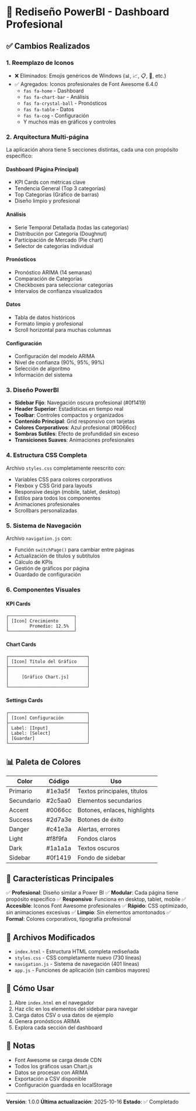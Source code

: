 # 🎨 Rediseño PowerBI - Dashboard Profesional

## ✅ Cambios Realizados

### 1. **Reemplazo de Iconos**
- ❌ Eliminados: Emojis genéricos de Windows (📊, 📈, 📋, 🔮, etc.)
- ✅ Agregados: Iconos profesionales de Font Awesome 6.4.0
  - `fas fa-home` - Dashboard
  - `fas fa-chart-bar` - Análisis
  - `fas fa-crystal-ball` - Pronósticos
  - `fas fa-table` - Datos
  - `fas fa-cog` - Configuración
  - Y muchos más en gráficos y controles

### 2. **Arquitectura Multi-página**
La aplicación ahora tiene 5 secciones distintas, cada una con propósito específico:

#### **Dashboard** (Página Principal)
- KPI Cards con métricas clave
- Tendencia General (Top 3 categorías)
- Top Categorías (Gráfico de barras)
- Diseño limpio y profesional

#### **Análisis**
- Serie Temporal Detallada (todas las categorías)
- Distribución por Categoría (Doughnut)
- Participación de Mercado (Pie chart)
- Selector de categorías individual

#### **Pronósticos**
- Pronóstico ARIMA (14 semanas)
- Comparación de Categorías
- Checkboxes para seleccionar categorías
- Intervalos de confianza visualizados

#### **Datos**
- Tabla de datos históricos
- Formato limpio y profesional
- Scroll horizontal para muchas columnas

#### **Configuración**
- Configuración del modelo ARIMA
- Nivel de confianza (90%, 95%, 99%)
- Selección de algoritmo
- Información del sistema

### 3. **Diseño PowerBI**
- **Sidebar Fijo**: Navegación oscura profesional (#0f1419)
- **Header Superior**: Estadísticas en tiempo real
- **Toolbar**: Controles compactos y organizados
- **Contenido Principal**: Grid responsivo con tarjetas
- **Colores Corporativos**: Azul profesional (#0066cc)
- **Sombras Sutiles**: Efecto de profundidad sin exceso
- **Transiciones Suaves**: Animaciones profesionales

### 4. **Estructura CSS Completa**
Archivo `styles.css` completamente reescrito con:
- Variables CSS para colores corporativos
- Flexbox y CSS Grid para layouts
- Responsive design (mobile, tablet, desktop)
- Estilos para todos los componentes
- Animaciones profesionales
- Scrollbars personalizadas

### 5. **Sistema de Navegación**
Archivo `navigation.js` con:
- Función `switchPage()` para cambiar entre páginas
- Actualización de títulos y subtítulos
- Cálculo de KPIs
- Gestión de gráficos por página
- Guardado de configuración

### 6. **Componentes Visuales**

#### KPI Cards
```
┌─────────────────────────┐
│ [Icon] Crecimiento      │
│        Promedio: 12.5%  │
└─────────────────────────┘
```

#### Chart Cards
```
┌──────────────────────────────┐
│ [Icon] Título del Gráfico    │
├──────────────────────────────┤
│                              │
│     [Gráfico Chart.js]       │
│                              │
└──────────────────────────────┘
```

#### Settings Cards
```
┌──────────────────────────────┐
│ [Icon] Configuración         │
├──────────────────────────────┤
│ Label: [Input]               │
│ Label: [Select]              │
│ [Guardar]                    │
└──────────────────────────────┘
```

## 📊 Paleta de Colores

| Color | Código | Uso |
|-------|--------|-----|
| Primario | #1e3a5f | Textos principales, títulos |
| Secundario | #2c5aa0 | Elementos secundarios |
| Accent | #0066cc | Botones, enlaces, highlights |
| Success | #2d7a3e | Botones de éxito |
| Danger | #c41e3a | Alertas, errores |
| Light | #f8f9fa | Fondos claros |
| Dark | #1a1a1a | Textos oscuros |
| Sidebar | #0f1419 | Fondo de sidebar |

## 🎯 Características Principales

✅ **Profesional**: Diseño similar a Power BI
✅ **Modular**: Cada página tiene propósito específico
✅ **Responsivo**: Funciona en desktop, tablet, mobile
✅ **Accesible**: Iconos Font Awesome profesionales
✅ **Rápido**: CSS optimizado, sin animaciones excesivas
✅ **Limpio**: Sin elementos amontonados
✅ **Formal**: Colores corporativos, tipografía profesional

## 📁 Archivos Modificados

- `index.html` - Estructura HTML completa rediseñada
- `styles.css` - CSS completamente nuevo (730 líneas)
- `navigation.js` - Sistema de navegación (401 líneas)
- `app.js` - Funciones de aplicación (sin cambios mayores)

## 🚀 Cómo Usar

1. Abre `index.html` en el navegador
2. Haz clic en los elementos del sidebar para navegar
3. Carga datos CSV o usa datos de ejemplo
4. Genera pronósticos ARIMA
5. Explora cada sección del dashboard

## 📝 Notas

- Font Awesome se carga desde CDN
- Todos los gráficos usan Chart.js
- Datos se procesan con ARIMA
- Exportación a CSV disponible
- Configuración guardada en localStorage

---

**Versión**: 1.0.0
**Última actualización**: 2025-10-16
**Estado**: ✅ Completado

